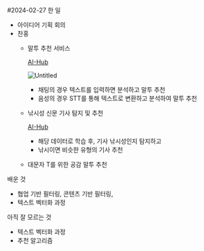 #2024-02-27
한 일
- 아이디어 기획 회의
- 찬홍
    - 말투 추천 서비스
        
        [AI-Hub](https://www.aihub.or.kr/aihubdata/data/view.do?currMenu=115&topMenu=100&dataSetSn=86)
        
        ![Untitled](https://prod-files-secure.s3.us-west-2.amazonaws.com/7d2dd2dc-bcff-480c-94ca-0890857355c2/81e7eb36-aae8-4933-b433-cb8d2a2c95c3/Untitled.png)
        
        - 채팅의 경우 텍스트를 입력하면 분석하고 말투 추천
        - 음성의 경우 STT를 통해 텍스트로 변환하고 분석하여 말투 추천
    - 낚시성 신문 기사 탐지 및 추천
        
        [AI-Hub](https://www.aihub.or.kr/aihubdata/data/view.do?currMenu=115&topMenu=100&aihubDataSe=data&dataSetSn=71338)
        
        - 해당 데이터로 학습 후, 기사 낚시성인지 탐지하고
        - 낚시이면 비슷한 유형의 기사 추천
    - 대문자 T를 위한 공감 말투 추천

배운 것
- 협업 기반 필터링, 콘텐츠 기반 필터링,
- 텍스트 벡터화 과정

아직 잘 모르는 것
- 텍스트 벡터화 과정
- 추천 알고리즘
